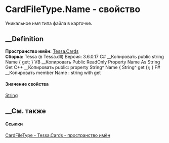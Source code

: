 # CardFileType.Name - свойство
Уникальное имя типа файла в карточке.
## __Definition
 **Пространство имён:** [Tessa.Cards](N_Tessa_Cards.htm)  
 **Сборка:** Tessa (в Tessa.dll) Версия: 3.6.0.17
C# __Копировать
     public string Name { get; }
VB __Копировать
     Public ReadOnly Property Name As String
    	Get
C++ __Копировать
     public:
    property String^ Name {
    	String^ get ();
    }
F# __Копировать
     member Name : string with get
#### Значение свойства
[String](https://learn.microsoft.com/dotnet/api/system.string)
##  __См. также
#### Ссылки
[CardFileType - ](T_Tessa_Cards_CardFileType.htm)
[Tessa.Cards - пространство имён](N_Tessa_Cards.htm)
